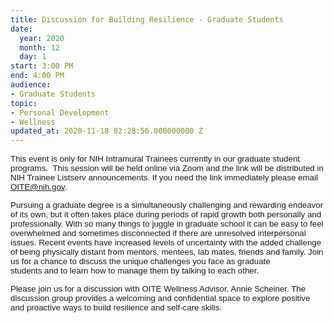 ```yaml
---
title: Discussion for Building Resilience - Graduate Students
date:
  year: 2020
  month: 12
  day: 1
start: 3:00 PM
end: 4:00 PM
audience:
- Graduate Students
topic:
- Personal Development
- Wellness
updated_at: 2020-11-18 02:28:56.000000000 Z
---
```

<span style="font-family: arial, helvetica, sans-serif; font-size:
10pt;">This event is only for NIH Intramural Trainees currently in our
graduate student programs.  This session will be held online via Zoom
and the link will be distributed in NIH Trainee Listserv
announcements. If you need the link immediately please email
OITE@nih.gov. </span>

<span style="font-family: arial, helvetica, sans-serif; font-size:
10pt;">Pursuing a graduate degree is a simultaneously challenging and
rewarding endeavor of its own, but it often takes
place during periods of rapid growth both personally and
professionally. With so many things to juggle in graduate school it can
be easy to feel overwhelmed and sometimes disconnected if there are
unresolved interpersonal issues. Recent events have increased levels
of uncertainty with the added challenge of being physically distant
from mentors, mentees, lab mates, friends and family. Join us for a
chance to discuss the unique challenges you face as graduate
students and to learn how to manage them by talking to each
other. </span>

<span style="font-family: arial, helvetica, sans-serif; font-size:
10pt;">Please join us for a discussion with OITE Wellness Advisor, Annie
Scheiner. The discussion group provides a welcoming and confidential
space to explore positive and proactive ways to build resilience and
self-care skills.</span>
